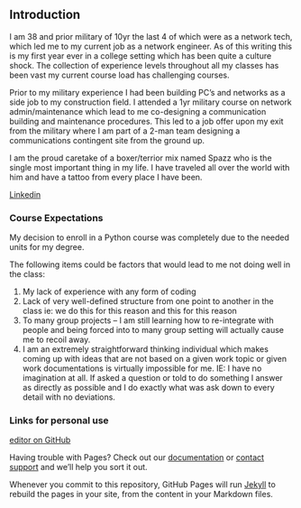 ## Introduction

I am 38 and prior military of 10yr the last 4 of which were as a network tech, which led me to my current job as a network engineer. As of this writing this is my first year ever in a college setting which has been quite a culture shock. The collection of experience levels throughout all my classes has been vast my current course load has challenging courses.

Prior to my military experience I had been building PC’s and networks as a side job to my construction field. I attended a 1yr military course on network admin/maintenance which lead to me co-designing a communication building and maintenance procedures. This led to a job offer upon my exit from the military where I am part of a 2-man team designing a communications contingent site from the ground up.

I am the proud caretake of a boxer/terrior mix named Spazz who is the single most important thing in my life. I have traveled all over the world with him and have a tattoo from every place I have been.

[Linkedin](https://www.linkedin.com/in/roy-caffee-b0059a97)

### Course Expectations

My decision to enroll in a Python course was completely due to the needed units for my degree.

The following items could be factors that would lead to me not doing well in the class:
  1.	My lack of experience with any form of coding
  2.	Lack of very well-defined structure from one point to another in the class ie: we do this for this reason and this for this reason
  3.	To many group projects – I am still learning how to re-integrate with people and being forced into to many group setting will actually cause me to recoil away.
  4.	I am an extremely straightforward thinking individual which makes coming up with ideas that are not based on a given work topic or given work documentations is virtually impossible for me. IE: I have no imagination at all. If asked a question or told to do something I answer as directly as possible and I do exactly what was ask down to every detail with no deviations.



### Links for personal use

 [editor on GitHub](https://github.com/roycaffee/RoyCaffee.github.io/edit/master/index.md)
 
Having trouble with Pages? Check out our [documentation](https://help.github.com/categories/github-pages-basics/) or [contact support](https://github.com/contact) and we’ll help you sort it out.

Whenever you commit to this repository, GitHub Pages will run [Jekyll](https://jekyllrb.com/) to rebuild the pages in your site, from the content in your Markdown files.
